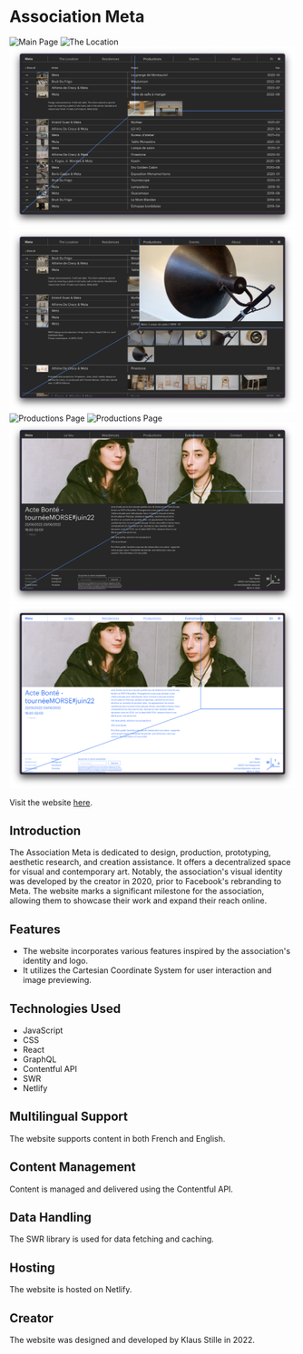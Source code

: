 # Association Meta

![Main Page](public/readme/page-1.png)
![The Location](public/readme/page-2.png)
![Productions Page](public/readme/page-3.png)
![Productions Page](public/readme/page-4.png)
![Productions Page](public/readme/page-5bis.png)
![Productions Page](public/readme/page-6bis.png)
![Events Page](public/readme/page-7bis.png)
![Events Page](public/readme/page-8bis.png)

Visit the website [here](https://www.atelier-meta.art).

## Introduction

The Association Meta is dedicated to design, production, prototyping, aesthetic research, and creation assistance. It offers a decentralized space for visual and contemporary art. Notably, the association's visual identity was developed by the creator in 2020, prior to Facebook's rebranding to Meta. The website marks a significant milestone for the association, allowing them to showcase their work and expand their reach online.

## Features

-   The website incorporates various features inspired by the association's identity and logo.
-   It utilizes the Cartesian Coordinate System for user interaction and image previewing.

## Technologies Used

-   JavaScript
-   CSS
-   React
-   GraphQL
-   Contentful API
-   SWR
-   Netlify

## Multilingual Support

The website supports content in both French and English.

## Content Management

Content is managed and delivered using the Contentful API.

## Data Handling

The SWR library is used for data fetching and caching.

## Hosting

The website is hosted on Netlify.

## Creator

The website was designed and developed by Klaus Stille in 2022.
